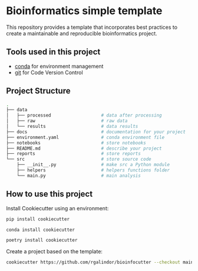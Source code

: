 # Bioinformatics simple template


This repository provides a template that incorporates best practices to create a maintainable and reproducible bioinformatics project.

## Tools used in this project
 - [conda](#) for environment management
 - [git](#) for Code Version Control
 
 ## Project Structure

```bash
.
├── data            
│   ├── processed                   # data after processing
│   ├── raw                         # raw data
│   └── results                     # data results
├── docs                            # documentation for your project
├── environment.yaml                # conda environment file
├── notebooks                       # store notebooks
├── README.md                       # describe your project
├── reports                         # store reports
└── src                             # store source code
    ├── __init__.py                 # make src a Python module 
    ├── helpers                     # helpers functions folder
    └── main.py                     # main analysis
```

## How to use this project

Install Cookiecutter using an environment:
```bash
pip install cookiecutter
```

```bash
conda install cookiecutter
```

```bash
poetry install cookiecutter
```

Create a project based on the template:
```bash
cookiecutter https://github.com/rgalindor/bioinfocutter --checkout main
```
